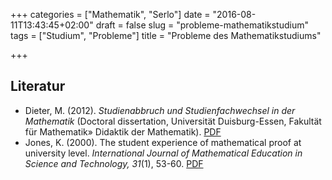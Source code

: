 +++
categories = ["Mathematik", "Serlo"]
date = "2016-08-11T13:43:45+02:00"
draft = false
slug = "probleme-mathematikstudium"
tags = ["Studium", "Probleme"]
title = "Probleme des Mathematikstudiums"

+++

## Literatur

* Dieter, M. (2012). *Studienabbruch und Studienfachwechsel in der Mathematik* (Doctoral dissertation, Universität Duisburg-Essen, Fakultät für Mathematik» Didaktik der Mathematik). [PDF](http://duepublico.uni-duisburg-essen.de/servlets/DerivateServlet/Derivate-30759/Dieter_Miriam.pdf)
* Jones, K. (2000). The student experience of mathematical proof at university level. *International Journal of Mathematical Education in Science and Technology, 31*(1), 53-60. [PDF](https://www.researchgate.net/profile/Keith_Jones9/publication/250891681_The_student_experience_of_mathematical_proof_at_university_level/links/0f3175391f60c042d5000000.pdf)
